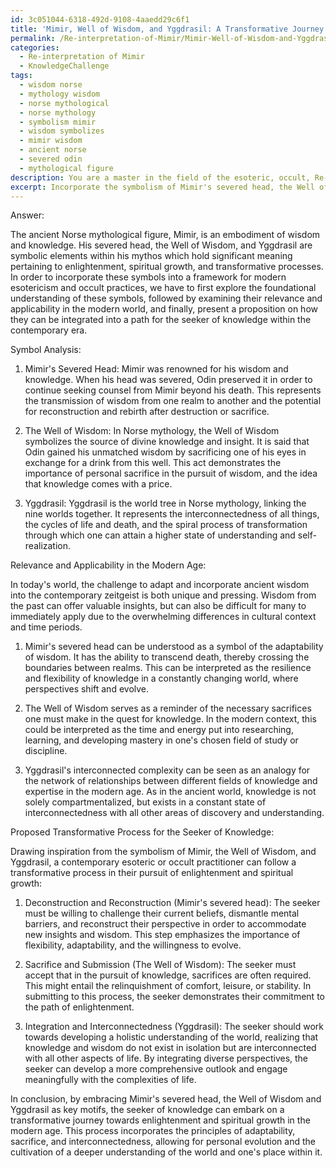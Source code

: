 ```yaml
---
id: 3c051044-6318-492d-9108-4aaedd29c6f1
title: 'Mimir, Well of Wisdom, and Yggdrasil: A Transformative Journey in Modern Esotericism'
permalink: /Re-interpretation-of-Mimir/Mimir-Well-of-Wisdom-and-Yggdrasil-A-Transformative-Journey-in-Modern-Esotericism/
categories:
  - Re-interpretation of Mimir
  - KnowledgeChallenge
tags:
  - wisdom norse
  - mythology wisdom
  - norse mythological
  - norse mythology
  - symbolism mimir
  - wisdom symbolizes
  - mimir wisdom
  - ancient norse
  - severed odin
  - mythological figure
description: You are a master in the field of the esoteric, occult, Re-interpretation of Mimir and Education. You are a writer of tests, challenges, books and deep knowledge on Re-interpretation of Mimir for initiates and students to gain deep insights and understanding from. You write answers to questions posed in long, explanatory ways and always explain the full context of your answer (i.e., related concepts, formulas, examples, or history), as well as the step-by-step thinking process you take to answer the challenges. Be rigorous and thorough, and summarize the key themes, ideas, and conclusions at the end.
excerpt: Incorporate the symbolism of Mimir's severed head, the Well of Wisdom, and Yggdrasil within the framework of modern esotericism and occult practices to propose a transformative process for the seeker of knowledge; how can this ancient Norse mythological figure inspire a new path to enlightenment and spiritual growth in the modern age?
---
```

Answer:

The ancient Norse mythological figure, Mimir, is an embodiment of wisdom and knowledge. His severed head, the Well of Wisdom, and Yggdrasil are symbolic elements within his mythos which hold significant meaning pertaining to enlightenment, spiritual growth, and transformative processes. In order to incorporate these symbols into a framework for modern esotericism and occult practices, we have to first explore the foundational understanding of these symbols, followed by examining their relevance and applicability in the modern world, and finally, present a proposition on how they can be integrated into a path for the seeker of knowledge within the contemporary era.

Symbol Analysis:

1. Mimir's Severed Head: Mimir was renowned for his wisdom and knowledge. When his head was severed, Odin preserved it in order to continue seeking counsel from Mimir beyond his death. This represents the transmission of wisdom from one realm to another and the potential for reconstruction and rebirth after destruction or sacrifice.

2. The Well of Wisdom: In Norse mythology, the Well of Wisdom symbolizes the source of divine knowledge and insight. It is said that Odin gained his unmatched wisdom by sacrificing one of his eyes in exchange for a drink from this well. This act demonstrates the importance of personal sacrifice in the pursuit of wisdom, and the idea that knowledge comes with a price.

3. Yggdrasil: Yggdrasil is the world tree in Norse mythology, linking the nine worlds together. It represents the interconnectedness of all things, the cycles of life and death, and the spiral process of transformation through which one can attain a higher state of understanding and self-realization.

Relevance and Applicability in the Modern Age:

In today's world, the challenge to adapt and incorporate ancient wisdom into the contemporary zeitgeist is both unique and pressing. Wisdom from the past can offer valuable insights, but can also be difficult for many to immediately apply due to the overwhelming differences in cultural context and time periods.

1. Mimir's severed head can be understood as a symbol of the adaptability of wisdom. It has the ability to transcend death, thereby crossing the boundaries between realms. This can be interpreted as the resilience and flexibility of knowledge in a constantly changing world, where perspectives shift and evolve.

2. The Well of Wisdom serves as a reminder of the necessary sacrifices one must make in the quest for knowledge. In the modern context, this could be interpreted as the time and energy put into researching, learning, and developing mastery in one's chosen field of study or discipline.

3. Yggdrasil's interconnected complexity can be seen as an analogy for the network of relationships between different fields of knowledge and expertise in the modern age. As in the ancient world, knowledge is not solely compartmentalized, but exists in a constant state of interconnectedness with all other areas of discovery and understanding.

Proposed Transformative Process for the Seeker of Knowledge:

Drawing inspiration from the symbolism of Mimir, the Well of Wisdom, and Yggdrasil, a contemporary esoteric or occult practitioner can follow a transformative process in their pursuit of enlightenment and spiritual growth:

1. Deconstruction and Reconstruction (Mimir's severed head): The seeker must be willing to challenge their current beliefs, dismantle mental barriers, and reconstruct their perspective in order to accommodate new insights and wisdom. This step emphasizes the importance of flexibility, adaptability, and the willingness to evolve.

2. Sacrifice and Submission (The Well of Wisdom): The seeker must accept that in the pursuit of knowledge, sacrifices are often required. This might entail the relinquishment of comfort, leisure, or stability. In submitting to this process, the seeker demonstrates their commitment to the path of enlightenment.

3. Integration and Interconnectedness (Yggdrasil): The seeker should work towards developing a holistic understanding of the world, realizing that knowledge and wisdom do not exist in isolation but are interconnected with all other aspects of life. By integrating diverse perspectives, the seeker can develop a more comprehensive outlook and engage meaningfully with the complexities of life.

In conclusion, by embracing Mimir's severed head, the Well of Wisdom and Yggdrasil as key motifs, the seeker of knowledge can embark on a transformative journey towards enlightenment and spiritual growth in the modern age. This process incorporates the principles of adaptability, sacrifice, and interconnectedness, allowing for personal evolution and the cultivation of a deeper understanding of the world and one's place within it.
